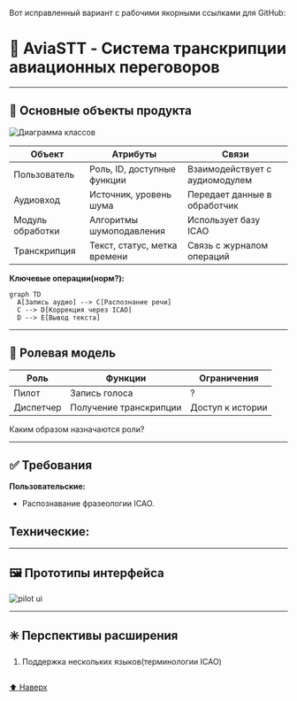 Вот исправленный вариант с рабочими якорными ссылками для GitHub:
# 🛫 AviaSTT - Система транскрипции авиационных переговоров

---

## 🧩 Основные объекты продукта

![Диаграмма классов](Desc/class_diagram.png)

| Объект           | Атрибуты                     | Связи                          |
|------------------|------------------------------|--------------------------------|
| Пользователь     | Роль, ID, доступные функции  | Взаимодействует с аудиомодулем |
| Аудиовход        | Источник, уровень шума       | Передает данные в обработчик   |
| Модуль обработки | Алгоритмы шумоподавления     | Использует базу ICAO           |
| Транскрипция     | Текст, статус, метка времени | Связь с журналом операций      |

**Ключевые операции(норм?):**
```mermaid
graph TD
  A[Запись аудио] --> C[Распознание речи]
  C --> D[Коррекция через ICAO]
  D --> E[Вывод текста]
```

---

## 📗 Ролевая модель

| Роль      | Функции                | Ограничения      |
| --------- | ---------------------- | ---------------- |
| Пилот     | Запись голоса          | ?                |
| Диспетчер | Получение транскрипции | Доступ к истории |
Каким образом назначаются роли?

---

## ✅ Требования

**Пользовательские:**
- Распознавание фразеологии ICAO.

**Технические:**
- 

---

## 🖼️ Прототипы интерфейса

![pilot ui](pilot_ui.png)


---

## ✳️ Перспективы расширения

1. Поддержка нескольких языков(терминологии ICAO)
##  
##

[⬆ Наверх](#-aviaSTT---система-транскрипции-авиационных-переговоров)
